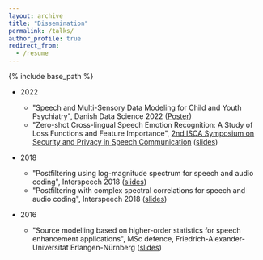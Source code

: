 ```yaml
---
layout: archive
title: "Dissemination"
permalink: /talks/
author_profile: true
redirect_from:
  - /resume
---
```


{% include base_path %}
* 2022
	* "Speech and Multi-Sensory Data Modeling for Child and Youth Psychiatry", Danish Data Science 2022 ([Poster](_talks/files/poster_I.pdf))
	* "Zero-shot Cross-lingual Speech Emotion Recognition: A Study of Loss Functions and Feature Importance", [2nd ISCA Symposium on Security and Privacy in Speech Communication](https://spsc-symposium2022.mobileds.de/#home) ([slides](_talks/files/SPSC_symposium_sneha_v2.pdf))
* 2018
	* "Postfiltering using log-magnitude spectrum for speech and audio coding", Interspeech 2018 ([slides](_task/files/2018_log_interspeech.pdf))
	* "Postfiltering with complex spectral correlations for speech and audio coding", Interspeech 2018 ([slides](_task/files/2018_complex_interspeech.pdf))

* 2016
	* "Source modelling based on higher-order statistics for speech enhancement applications", MSc defence, Friedrich-Alexander-Universität Erlangen-Nürnberg  ([slides](_task/files/msc_thesis.pdf))
